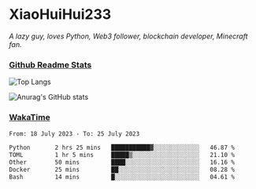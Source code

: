 # XiaoHuiHui233

*A lazy guy, loves Python, Web3 follower, blockchain developer, Minecraft fan.*

### [Github Readme Stats](https://github.com/anuraghazra/github-readme-stats)

![Top Langs](https://github-readme-stats.vercel.app/api/top-langs/?username=XiaoHuiHui233&layout=compact&theme=github_dark)

![Anurag's GitHub stats](https://github-readme-stats.vercel.app/api?username=XiaoHuiHui233&show_icons=true&theme=github_dark)

### [WakaTime](https://wakatime.com)

<!--START_SECTION:waka-->

```txt
From: 18 July 2023 - To: 25 July 2023

Python       2 hrs 25 mins   ███████████▓░░░░░░░░░░░░░   46.87 %
TOML         1 hr 5 mins     █████▒░░░░░░░░░░░░░░░░░░░   21.10 %
Other        50 mins         ████░░░░░░░░░░░░░░░░░░░░░   16.16 %
Docker       25 mins         ██░░░░░░░░░░░░░░░░░░░░░░░   08.28 %
Bash         14 mins         █░░░░░░░░░░░░░░░░░░░░░░░░   04.61 %
```

<!--END_SECTION:waka-->
